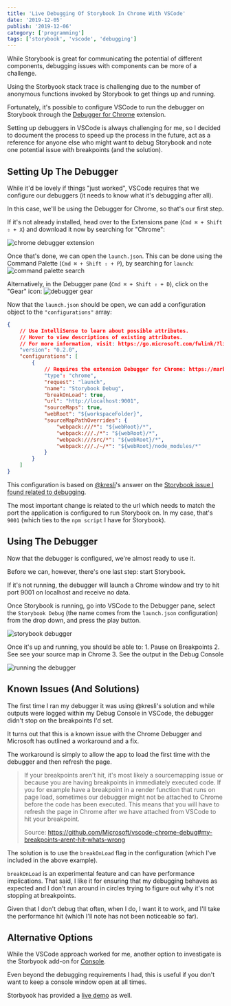 ```yaml
---
title: 'Live Debugging Of Storybook In Chrome With VSCode'
date: '2019-12-05'
publish: '2019-12-06'
category: ['programming']
tags: ['storybook', 'vscode', 'debugging']
---
```


While Storybook is great for communicating the potential of different components, debugging issues with components can be more of a challenge.

Using the Storbyook stack trace is challenging due to the number of anonymous functions invoked by Storybook to get things up and running.

Fortunately, it's possible to configure VSCode to run the debugger on Storybook through the [Debugger for Chrome](https://marketplace.visualstudio.com/items?itemName=msjsdiag.debugger-for-chrome) extension.

Setting up debuggers in VSCode is always challenging for me, so I decided to document the process to speed up the process in the future, act as a reference for anyone else who might want to debug Storybook and note one potential issue with breakpoints (and the solution).

## Setting Up The Debugger

While it'd be lovely if things "just worked", VSCode requires that we configure our debuggers (it needs to know what it's debugging after all).

In this case, we'll be using the Debugger for Chrome, so that's our first step.

If it's not already installed, head over to the Extensions pane (`Cmd ⌘ + Shift ⇧ + X`) and download it now by searching for "Chrome":

![chrome debugger extension](https://res.cloudinary.com/scweiss1/image/upload/v1593203653/debugger-chrome-extension_xxnvft.png)

Once that's done, we can open the `launch.json`. This can be done using the Command Palette (`Cmd ⌘ + Shift ⇧ + P`), by searching for `launch`:
![command palette search](https://res.cloudinary.com/scweiss1/image/upload/v1593203654/command-palette-debug_qewsuh.jpg)

Alternatively, in the Debugger pane (`Cmd ⌘ + Shift ⇧ + D`), click on the "Gear" icon:
![debugger gear](https://res.cloudinary.com/scweiss1/image/upload/v1593203653/debug-gear_uwxrnm.png)

Now that the `launch.json` should be open, we can add a configuration object to the `"configurations"` array:

```json
{
    // Use IntelliSense to learn about possible attributes.
    // Hover to view descriptions of existing attributes.
    // For more information, visit: https://go.microsoft.com/fwlink/?linkid=830387
    "version": "0.2.0",
    "configurations": [
        {
            // Requires the extension Debugger for Chrome: https://marketplace.visualstudio.com/items?itemName=msjsdiag.debugger-for-chrome
            "type": "chrome",
            "request": "launch",
            "name": "Storybook Debug",
            "breakOnLoad": true,
            "url": "http://localhost:9001",
            "sourceMaps": true,
            "webRoot": "${workspaceFolder}",
            "sourceMapPathOverrides": {
                "webpack:///*": "${webRoot}/*",
                "webpack:///./*": "${webRoot}/*",
                "webpack:///src/*": "${webRoot}/*",
                "webpack:///./~/*": "${webRoot}/node_modules/*"
            }
        }
    ]
}
```

This configuration is based on [@kresli](https://github.com/kresli)'s answer on the [Storybook issue I found related to debugging](https://github.com/storybookjs/storybook/issues/1754).

The most important change is related to the url which needs to match the port the application is configured to run Storybook on. In my case, that's `9001` (which ties to the `npm script` I have for Storybook).

## Using The Debugger

Now that the debugger is configured, we're almost ready to use it.

Before we can, however, there's one last step: start Storybook.

If it's not running, the debugger will launch a Chrome window and try to hit port 9001 on localhost and receive no data.

Once Storybook is running, go into VSCode to the Debugger pane, select the `Storybook Debug` (the name comes from the `launch.json` configuration) from the drop down, and press the play button.

![storybook debugger](https://res.cloudinary.com/scweiss1/image/upload/v1593203654/launch-debugger_qhkfgk.png)

Once it's up and running, you should be able to:
1\. Pause on Breakpoints
2\. See see your source map in Chrome
3\. See the output in the Debug Console

![running the debugger](https://res.cloudinary.com/scweiss1/image/upload/v1593203655/running-debugger_jg2myb.png)

## Known Issues (And Solutions)

The first time I ran my debugger it was using @kresli's solution and while outputs were logged within my Debug Console in VSCode, the debugger didn't stop on the breakpoints I'd set.

It turns out that this is a known issue with the Chrome Debugger and Microsoft has outlined a workaround and a fix.

The workaround is simply to allow the app to load the first time with the debugger and then refresh the page.

> If your breakpoints aren't hit, it's most likely a sourcemapping issue or because you are having breakpoints in immediately executed code. If you for example have a breakpoint in a render function that runs on page load, sometimes our debugger might not be attached to Chrome before the code has been executed. This means that you will have to refresh the page in Chrome after we have attached from VSCode to hit your breakpoint.
>
> Source: <https://github.com/Microsoft/vscode-chrome-debug#my-breakpoints-arent-hit-whats-wrong>

The solution is to use the `breakOnLoad` flag in the configuration (which I've included in the above example).

`breakOnLoad` is an experimental feature and can have performance implications. That said, I like it for ensuring that my debugging behaves as expected and I don't run around in circles trying to figure out why it's not stopping at breakpoints.

Given that I don't debug that often, when I do, I want it to work, and I'll take the performance hit (which I'll note has not been noticeable so far).

## Alternative Options

While the VSCode approach worked for me, another option to investigate is the Storbyook add-on for [Console](https://github.com/storybookjs/storybook-addon-console).

Even beyond the debugging requirements I had, this is useful if you don't want to keep a console window open at all times.

Storbyook has provided a [live demo](https://storybookjs.github.io/storybook-addon-console/?path=/story/*) as well.
